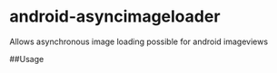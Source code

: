 android-asyncimageloader
========================

Allows asynchronous image loading possible for android imageviews

##Usage


